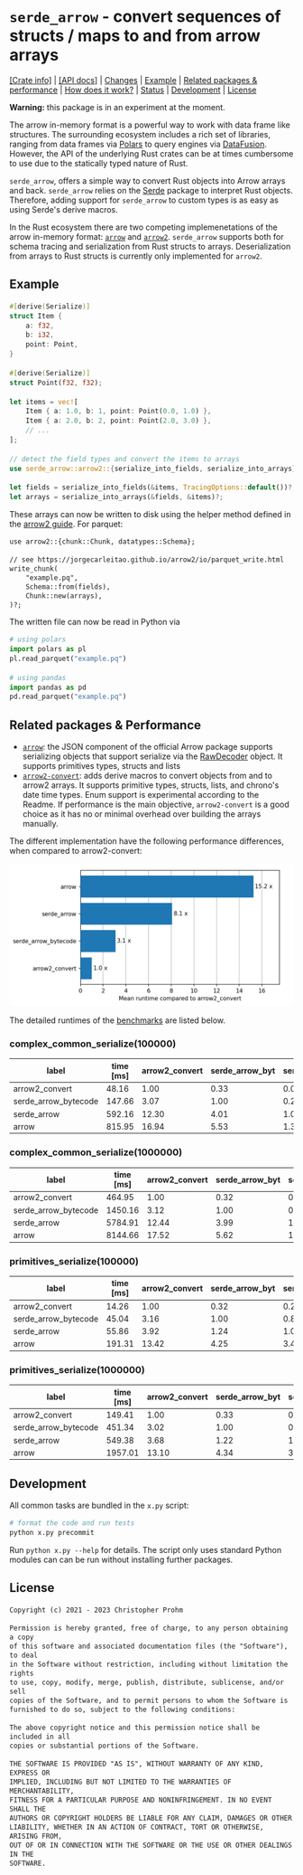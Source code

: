 # `serde_arrow` - convert sequences of structs / maps to and from arrow arrays

[[Crate info]](https://crates.io/crates/serde_arrow)
| [[API docs]](https://docs.rs/serde_arrow/latest/serde_arrow/)
| [Changes](Changes.md)
| [Example](#example)
| [Related packages & performance](#related-packages--performance)
| [How does it work?](serde_arrow/Implementation.md)
| [Status](serde_arrow/Status.md)
| [Development](#development)
| [License](#license)

**Warning:** this package is in an experiment at the moment.

The arrow in-memory format is a powerful way to work with data frame like
structures. The surrounding ecosystem includes a rich set of libraries, ranging
from data frames via [Polars][polars] to query engines via
[DataFusion][datafusion]. However, the API of the underlying Rust crates can be
at times cumbersome to use due to the statically typed nature of Rust.

`serde_arrow`, offers a simple way to convert Rust objects into Arrow arrays and
back.  `serde_arrow` relies on the [Serde](https://serde.rs) package to
interpret Rust objects. Therefore, adding support for `serde_arrow` to custom
types is as easy as using Serde's derive macros.

In the Rust ecosystem there are two competing implemenetations of the arrow
in-memory format: [`arrow`][arrow] and [`arrow2`][arrow2]. `serde_arrow`
supports both for schema tracing and serialization from Rust structs to arrays.
Deserialization from arrays to Rust structs is currently only implemented for
`arrow2`.

[arrow]: https://docs.rs/arrow/latest/arrow/
[arrow2]: https://docs.rs/arrow2/latest/arrow2/
[polars]: https://github.com/pola-rs/polars
[datafusion]: https://github.com/apache/arrow-datafusion/

## Example

```rust
#[derive(Serialize)]
struct Item {
    a: f32,
    b: i32,
    point: Point,
}

#[derive(Serialize)]
struct Point(f32, f32);

let items = vec![
    Item { a: 1.0, b: 1, point: Point(0.0, 1.0) },
    Item { a: 2.0, b: 2, point: Point(2.0, 3.0) },
    // ...
];

// detect the field types and convert the items to arrays
use serde_arrow::arrow2::{serialize_into_fields, serialize_into_arrays};

let fields = serialize_into_fields(&items, TracingOptions::default())?;
let arrays = serialize_into_arrays(&fields, &items)?;
```

These arrays can now be written to disk using the helper method defined in the
[arrow2 guide][arrow2-guide]. For parquet:

```rust,ignore
use arrow2::{chunk::Chunk, datatypes::Schema};

// see https://jorgecarleitao.github.io/arrow2/io/parquet_write.html
write_chunk(
    "example.pq",
    Schema::from(fields),
    Chunk::new(arrays),
)?;
```

The written file can now be read in Python via

```python
# using polars
import polars as pl
pl.read_parquet("example.pq")

# using pandas
import pandas as pd
pd.read_parquet("example.pq")
```

[arrow2-guide]: https://jorgecarleitao.github.io/arrow2

## Related packages & Performance

- [`arrow`][arrow]: the JSON component of the official Arrow package supports
   serializing objects that support serialize via the [RawDecoder][raw-decoder]
   object. It supports primitives types, structs and lists
- [`arrow2-convert`][arrow2-convert]: adds derive macros to convert objects from
  and to arrow2 arrays. It supports primitive types, structs, lists, and
  chrono's date time types. Enum support is experimental according to the
  Readme. If performance is the main objective, `arrow2-convert` is a good
  choice as it has no or minimal overhead over building the arrays manually.

[raw-decoder]: https://docs.rs/arrow-json/37.0.0/arrow_json/struct.RawDecoder.html#method.serialize
[arrow2-convert]: https://github.com/DataEngineeringLabs/arrow2-convert

The different implementation have the following performance differences, when
compared to arrow2-convert:

![Time ](timings.png)

The detailed runtimes of the [benchmarks](./serde_arrow/benches/groups/) are listed below.

<!-- start:benchmarks -->
###  complex_common_serialize(100000)

| label                | time [ms] | arrow2_convert | serde_arrow_byt | serde_arrow | arrow |
|----------------------|-----------|----------------|-----------------|-------------|-------|
| arrow2_convert       |     48.16 |           1.00 |            0.33 |        0.08 |  0.06 |
| serde_arrow_bytecode |    147.66 |           3.07 |            1.00 |        0.25 |  0.18 |
| serde_arrow          |    592.16 |          12.30 |            4.01 |        1.00 |  0.73 |
| arrow                |    815.95 |          16.94 |            5.53 |        1.38 |  1.00 |

###  complex_common_serialize(1000000)

| label                | time [ms] | arrow2_convert | serde_arrow_byt | serde_arrow | arrow |
|----------------------|-----------|----------------|-----------------|-------------|-------|
| arrow2_convert       |    464.95 |           1.00 |            0.32 |        0.08 |  0.06 |
| serde_arrow_bytecode |   1450.16 |           3.12 |            1.00 |        0.25 |  0.18 |
| serde_arrow          |   5784.91 |          12.44 |            3.99 |        1.00 |  0.71 |
| arrow                |   8144.66 |          17.52 |            5.62 |        1.41 |  1.00 |

###  primitives_serialize(100000)

| label                | time [ms] | arrow2_convert | serde_arrow_byt | serde_arrow | arrow |
|----------------------|-----------|----------------|-----------------|-------------|-------|
| arrow2_convert       |     14.26 |           1.00 |            0.32 |        0.26 |  0.07 |
| serde_arrow_bytecode |     45.04 |           3.16 |            1.00 |        0.81 |  0.24 |
| serde_arrow          |     55.86 |           3.92 |            1.24 |        1.00 |  0.29 |
| arrow                |    191.31 |          13.42 |            4.25 |        3.42 |  1.00 |

###  primitives_serialize(1000000)

| label                | time [ms] | arrow2_convert | serde_arrow_byt | serde_arrow | arrow |
|----------------------|-----------|----------------|-----------------|-------------|-------|
| arrow2_convert       |    149.41 |           1.00 |            0.33 |        0.27 |  0.08 |
| serde_arrow_bytecode |    451.34 |           3.02 |            1.00 |        0.82 |  0.23 |
| serde_arrow          |    549.38 |           3.68 |            1.22 |        1.00 |  0.28 |
| arrow                |   1957.01 |          13.10 |            4.34 |        3.56 |  1.00 |


<!-- end:benchmarks -->

## Development

All common tasks are bundled in the `x.py` script:

```bash
# format the code and run tests
python x.py precommit
```

Run `python x.py --help` for details. The script only uses standard Python
modules can can be run without installing further packages.

## License

```text
Copyright (c) 2021 - 2023 Christopher Prohm

Permission is hereby granted, free of charge, to any person obtaining a copy
of this software and associated documentation files (the "Software"), to deal
in the Software without restriction, including without limitation the rights
to use, copy, modify, merge, publish, distribute, sublicense, and/or sell
copies of the Software, and to permit persons to whom the Software is
furnished to do so, subject to the following conditions:

The above copyright notice and this permission notice shall be included in all
copies or substantial portions of the Software.

THE SOFTWARE IS PROVIDED "AS IS", WITHOUT WARRANTY OF ANY KIND, EXPRESS OR
IMPLIED, INCLUDING BUT NOT LIMITED TO THE WARRANTIES OF MERCHANTABILITY,
FITNESS FOR A PARTICULAR PURPOSE AND NONINFRINGEMENT. IN NO EVENT SHALL THE
AUTHORS OR COPYRIGHT HOLDERS BE LIABLE FOR ANY CLAIM, DAMAGES OR OTHER
LIABILITY, WHETHER IN AN ACTION OF CONTRACT, TORT OR OTHERWISE, ARISING FROM,
OUT OF OR IN CONNECTION WITH THE SOFTWARE OR THE USE OR OTHER DEALINGS IN THE
SOFTWARE.
```
